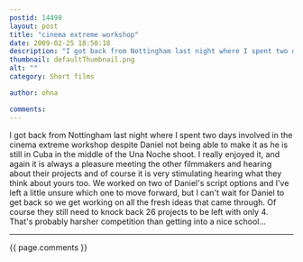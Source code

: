 ```yaml
---
postid: 14498
layout: post
title: "cinema extreme workshop"
date: 2009-02-25 18:50:18
description: "I got back from Nottingham last night where I spent two days involved in the cinema extreme workshop despite Daniel not being able to make it as he is still in Cuba in the middle of the Una Noche shoot&#8230;."
thumbnail: defaultThumbnail.png
alt: ""
category: Short films

author: ohna

comments:
---
```


<p>I got back from Nottingham last night where I spent two days involved in the cinema extreme workshop despite Daniel not being able to make it as he is still in Cuba in the middle of the Una Noche shoot. I really enjoyed it, and again it is always a pleasure meeting the other filmmakers and hearing about their projects and of course it is very stimulating hearing what they think about yours too. We worked on two of Daniel's script options and I've left a little unsure which one to move forward, but I can't wait for Daniel to get back so we get working on all the fresh ideas that came through. Of course they still need to knock back 26 projects to be left with only 4. That's probably harsher competition than getting into a nice school...</p>

<hr>

{{ page.comments }}


